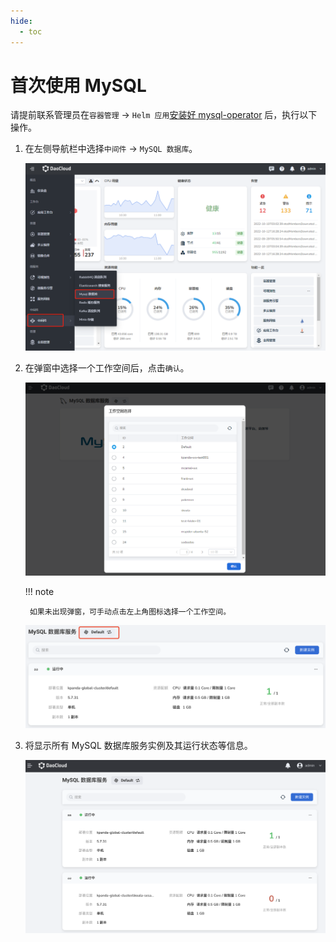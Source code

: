 ```yaml
---
hide:
  - toc
---
```


# 首次使用 MySQL

请提前联系管理员在`容器管理` -> `Helm 应用`[安装好 mysql-operator](../quickstart/install.md) 后，执行以下操作。

1. 在左侧导航栏中选择`中间件` -> `MySQL 数据库`。

    ![mysql](../images/sql01.png)

2. 在弹窗中选择一个工作空间后，点击`确认`。

    ![选择工作空间](../images/sql02.png)

    !!! note

        如果未出现弹窗，可手动点击左上角图标选择一个工作空间。

    ![确认](../images/sql03.png)

3. 将显示所有 MySQL 数据库服务实例及其运行状态等信息。

    ![查看状态](../images/sql04.png)
